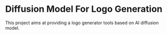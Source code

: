 # Diffusion Model For Logo Generation
This project aims at providing a logo generator tools based on AI diffusion model.